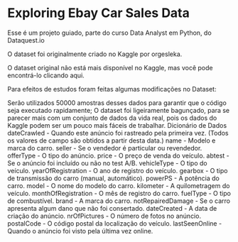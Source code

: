 # Exploring Ebay Car Sales Data

Esse é um projeto guiado, parte do curso Data Analyst em Python, do Dataquest.io

O dataset foi originalmente criado no Kaggle por orgesleka.

O dataset original não está mais disponível no Kaggle, mas você pode encontrá-lo clicando aqui.

Para efeitos de estudos foram feitas algumas modificações no Dataset:

Serão utilizados 50000 amostras desses dados para garantir que o código seja executado rapidamente;
O dataset foi ligeiramente bagunçado, para se parecer mais com um conjunto de dados da vida real, pois os dados do Kaggle podem ser um pouco mais fáceis de trabalhar.
Dicionário de Dados
dateCrawled - Quando este anúncio foi rastreado pela primeira vez. (Todos os valores de campo são obtidos a partir desta data.)
name - Modelo e marca do carro.
seller - Se o vendedor é particular ou revendedor.
offerType - O tipo do anúncio.
price - O preço de venda do veículo.
abtest - Se o anúncio foi incluído ou não no test A/B.
vehicleType - O tipo do veículo.
yearOfRegistration - O ano de registro do veículo.
gearbox - O tipo de transmissão do carro (manual, automático).
powerPS - A potência do carro.
model - O nome do modelo do carro.
kilometer - A quilometragem do veículo.
monthOfRegistration - O mês de registro do carro.
fuelType - O tipo de combustível.
brand - A marca do carro.
notRepairedDamage - Se o carro apresenta algum dano que não foi consertado.
dateCreated - A data de criação do anúncio.
nrOfPictures - O número de fotos no anúncio.
postalCode - O código postal da localização do veículo.
lastSeenOnline - Quando o anúncio foi visto pela última vez online.
